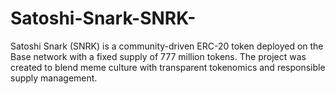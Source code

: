 # Satoshi-Snark-SNRK-
Satoshi Snark (SNRK) is a community-driven ERC-20 token deployed on the Base network with a fixed supply of 777 million tokens. The project was created to blend meme culture with transparent tokenomics and responsible supply management.
